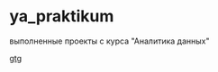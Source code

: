 # ya_praktikum
выполненные проекты с курса "Аналитика данных"

[gtg](https://github.com/Morrrrrigan/ya_praktikum/tree/main/1%20исследование%20надежности%20заемщиков%20-%20анализ%20банковских%20данных)
